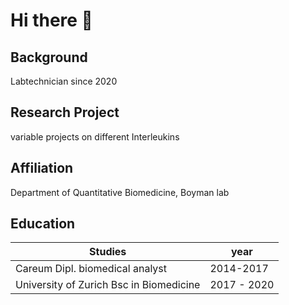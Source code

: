 # Hi there 👋
## Background
Labtechnician since 2020 

## Research Project
variable projects on different Interleukins

## Affiliation
Department of Quantitative Biomedicine, Boyman lab
## Education
|Studies|year|
|-|-|
|Careum Dipl. biomedical analyst|2014-2017|
|University of Zurich Bsc in Biomedicine|2017 - 2020|
